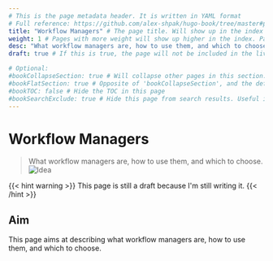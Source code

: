```yaml
---
# This is the page metadata header. It is written in YAML format
# Full reference: https://github.com/alex-shpak/hugo-book/tree/master#page-configuration
title: "Workflow Managers" # The page title. Will show up in the index only
weight: 1 # Pages with more weight will show up higher in the index. Pages with the same weight are ordered alphabetically
desc: "What workflow managers are, how to use them, and which to choose." # The description to be used in the index files.
draft: true # If this is true, the page will not be included in the live site or the indexes.

# Optional:
#bookCollapseSection: true # Will collapse other pages in this section. Useful in _index.md pages
#bookFlatSection: true # Opposite of 'bookCollapseSection', and the default.
#bookTOC: false # Hide the TOC in this page
#bookSearchExclude: true # Hide this page from search results. Useful in _index.md pages.
---
```


# Workflow Managers
> What workflow managers are, how to use them, and which to choose.
![Idea](https://img.shields.io/badge/status-idea-lightgrey)

{{< hint warning >}}
This page is still a draft because I'm still writing it.
{{< /hint >}}

## Aim
This page aims at describing what workflow managers are, how to use them, and which to choose.

